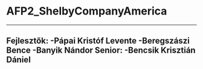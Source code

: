 # AFP2_ShelbyCompanyAmerica
------------------------------
Fejlesztők:
  -Pápai Kristóf Levente
  -Beregszászi Bence
  -Banyik Nándor
Senior:
  -Bencsik Krisztián Dániel
------------------------------
